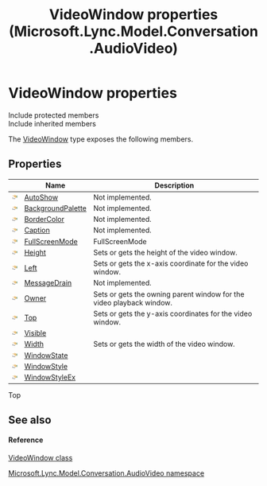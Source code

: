 ﻿---
title: VideoWindow properties (Microsoft.Lync.Model.Conversation.AudioVideo)
TOCTitle: VideoWindow properties
ms:assetid: Properties.T:Microsoft.Lync.Model.Conversation.AudioVideo.VideoWindow_DI_3_UC_OCS14MrefLyncWPF
ms:mtpsurl: https://msdn.microsoft.com/en-us/library/microsoft.lync.model.conversation.audiovideo.videowindow_di_3_uc_ocs14mreflyncwpf_properties(v=office.15)
ms:contentKeyID: 48593433
ms.date: 07/28/2014
mtps_version: v=office.15
---

# VideoWindow properties

Include protected members  
Include inherited members  

The [VideoWindow](videowindow-class-microsoft-lync-model-conversation-audiovideo_2.md) type exposes the following members.

## Properties

<table>
<thead>
<tr class="header">
<th> </th>
<th>Name</th>
<th>Description</th>
</tr>
</thead>
<tbody>
<tr class="odd">
<td><img src="images/JJ275421.pubproperty(Office.15).gif" title="Public property" alt="Public property" /></td>
<td><a href="videowindow-autoshow-property-microsoft-lync-model-conversation-audiovideo_2.md">AutoShow</a></td>
<td>Not implemented.</td>
</tr>
<tr class="even">
<td><img src="images/JJ275421.pubproperty(Office.15).gif" title="Public property" alt="Public property" /></td>
<td><a href="videowindow-backgroundpalette-property-microsoft-lync-model-conversation-audiovideo_2.md">BackgroundPalette</a></td>
<td>Not implemented.</td>
</tr>
<tr class="odd">
<td><img src="images/JJ275421.pubproperty(Office.15).gif" title="Public property" alt="Public property" /></td>
<td><a href="videowindow-bordercolor-property-microsoft-lync-model-conversation-audiovideo_2.md">BorderColor</a></td>
<td>Not implemented.</td>
</tr>
<tr class="even">
<td><img src="images/JJ275421.pubproperty(Office.15).gif" title="Public property" alt="Public property" /></td>
<td><a href="videowindow-caption-property-microsoft-lync-model-conversation-audiovideo_2.md">Caption</a></td>
<td>Not implemented.</td>
</tr>
<tr class="odd">
<td><img src="images/JJ275421.pubproperty(Office.15).gif" title="Public property" alt="Public property" /></td>
<td><a href="videowindow-fullscreenmode-property-microsoft-lync-model-conversation-audiovideo_2.md">FullScreenMode</a></td>
<td>FullScreenMode</td>
</tr>
<tr class="even">
<td><img src="images/JJ275421.pubproperty(Office.15).gif" title="Public property" alt="Public property" /></td>
<td><a href="videowindow-height-property-microsoft-lync-model-conversation-audiovideo_2.md">Height</a></td>
<td>Sets or gets the height of the video window.</td>
</tr>
<tr class="odd">
<td><img src="images/JJ275421.pubproperty(Office.15).gif" title="Public property" alt="Public property" /></td>
<td><a href="videowindow-left-property-microsoft-lync-model-conversation-audiovideo_2.md">Left</a></td>
<td>Sets or gets the x-axis coordinate for the video window.</td>
</tr>
<tr class="even">
<td><img src="images/JJ275421.pubproperty(Office.15).gif" title="Public property" alt="Public property" /></td>
<td><a href="videowindow-messagedrain-property-microsoft-lync-model-conversation-audiovideo_2.md">MessageDrain</a></td>
<td>Not implemented.</td>
</tr>
<tr class="odd">
<td><img src="images/JJ275421.pubproperty(Office.15).gif" title="Public property" alt="Public property" /></td>
<td><a href="videowindow-owner-property-microsoft-lync-model-conversation-audiovideo_2.md">Owner</a></td>
<td>Sets or gets the owning parent window for the video playback window.</td>
</tr>
<tr class="even">
<td><img src="images/JJ275421.pubproperty(Office.15).gif" title="Public property" alt="Public property" /></td>
<td><a href="videowindow-top-property-microsoft-lync-model-conversation-audiovideo_2.md">Top</a></td>
<td>Sets or gets the y-axis coordinates for the video window.</td>
</tr>
<tr class="odd">
<td><img src="images/JJ275421.pubproperty(Office.15).gif" title="Public property" alt="Public property" /></td>
<td><a href="videowindow-visible-property-microsoft-lync-model-conversation-audiovideo_2.md">Visible</a></td>
<td></td>
</tr>
<tr class="even">
<td><img src="images/JJ275421.pubproperty(Office.15).gif" title="Public property" alt="Public property" /></td>
<td><a href="videowindow-width-property-microsoft-lync-model-conversation-audiovideo_2.md">Width</a></td>
<td>Sets or gets the width of the video window.</td>
</tr>
<tr class="odd">
<td><img src="images/JJ275421.pubproperty(Office.15).gif" title="Public property" alt="Public property" /></td>
<td><a href="videowindow-windowstate-property-microsoft-lync-model-conversation-audiovideo_2.md">WindowState</a></td>
<td></td>
</tr>
<tr class="even">
<td><img src="images/JJ275421.pubproperty(Office.15).gif" title="Public property" alt="Public property" /></td>
<td><a href="videowindow-windowstyle-property-microsoft-lync-model-conversation-audiovideo_2.md">WindowStyle</a></td>
<td></td>
</tr>
<tr class="odd">
<td><img src="images/JJ275421.pubproperty(Office.15).gif" title="Public property" alt="Public property" /></td>
<td><a href="videowindow-windowstyleex-property-microsoft-lync-model-conversation-audiovideo_2.md">WindowStyleEx</a></td>
<td></td>
</tr>
</tbody>
</table>


Top

## See also

#### Reference

[VideoWindow class](videowindow-class-microsoft-lync-model-conversation-audiovideo_2.md)

[Microsoft.Lync.Model.Conversation.AudioVideo namespace](microsoft-lync-model-conversation-audiovideo-namespace_2.md)

